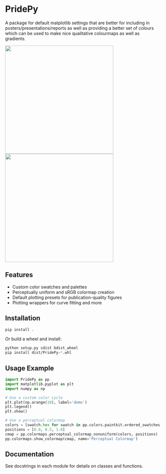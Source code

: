 # PridePy

A package for default matplotlib settings that are better for including in posters/presentations/reports as well as providing a better set of colours which can be used to make nice qualitative colourmaps as well as gradients.
  
  <img src="https://github.com/user-attachments/assets/5b459000-0cc4-44ab-b634-b683cdd4bf7f" height="350" />
  <img src="https://github.com/user-attachments/assets/23035b7b-6f01-41da-9a44-3d7c8fa495f4" height="350" />

## Features
- Custom color swatches and palettes
- Perceptually uniform and sRGB colormap creation
- Default plotting presets for publication-quality figures
- Plotting wrappers for curve fitting and more

## Installation
```bash
pip install .
```
Or build a wheel and install:
```bash
python setup.py sdist bdist_wheel
pip install dist/PridePy-*.whl
```

## Usage Example
```python
import PridePy as pp
import matplotlib.pyplot as plt
import numpy as np

# Use a custom color cycle
plt.plot(np.arange(10), label='demo')
plt.legend()
plt.show()

# Use a perceptual colormap
colors = [swatch.hex for swatch in pp.colors.paintkit.ordered_swatches(['blue','pink','orange']).colors]
positions = [0.0, 0.5, 1.0]
cmap = pp.colormaps.perceptual_colormap_nonuniform(colors, positions)
pp.colormaps.show_colormap(cmap, name='Perceptual Colormap')
```

## Documentation
See docstrings in each module for details on classes and functions.

